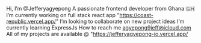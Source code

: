 Hi, I’m @Jefferyagyepong
A passionate frontend developer from Ghana 🇬🇭
I’m currently working on full stack react app "https://coast-republic.vercel.app/"
I’m looking to collaborate on new project ideas 
I’m currently learning ExpressJs
How to reach me  agyepong9jeff@icloud.com
All of my projects are available @ "https://jefferyagyepong-io.vercel.app/


